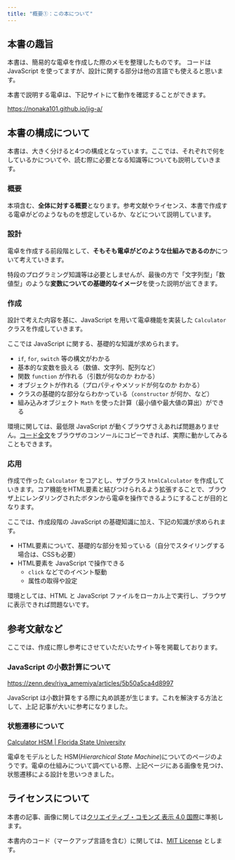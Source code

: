 ```yaml
---
title: "概要①：この本について"
---
```


## 本書の趣旨

本書は、簡易的な電卓を作成した際のメモを整理したものです。
コードは JavaScript を使ってますが、設計に関する部分は他の言語でも使えると思います。

本書で説明する電卓は、下記サイトにて動作を確認することができます。

https://nonaka101.github.io/jig-a/

## 本書の構成について

本書は、大きく分けると4つの構成となっています。ここでは、それぞれで何をしているかについてや、読む際に必要となる知識等についても説明していきます。

### 概要

本項含む、**全体に対する概要**となります。参考文献やライセンス、本書で作成する電卓がどのようなものを想定しているか、などについて説明しています。

### 設計

電卓を作成する前段階として、**そもそも電卓がどのような仕組みであるのか**について考えていきます。

特段のプログラミング知識等は必要としませんが、最後の方で「文字列型」「数値型」のような**変数についての基礎的なイメージ**を使った説明が出てきます。

### 作成

設計で考えた内容を基に、JavaScript を用いて電卓機能を実装した `Calculator` クラスを作成していきます。

ここでは JavaScript に関する、基礎的な知識が求められます。

- `if`, `for`, `switch` 等の構文がわかる
- 基本的な変数を扱える（数値、文字列、配列など）
- 関数 `function` が作れる（引数が何なのか わかる）
- オブジェクトが作れる（プロパティやメソッドが何なのか わかる）
- クラスの基礎的な部分ならわかっている（`constructor` が何か、など）
- 組み込みオブジェクト `Math` を使った計算（最小値や最大値の算出）ができる

環境に関しては、最低限 JavaScript が動くブラウザさえあれば問題ありません。[コード全文](./c9-js-code)をブラウザのコンソールにコピーできれば、実際に動かしてみることもできます。

### 応用

作成で作った `Calculator` をコアとし、サブクラス `htmlCalculator` を作成していきます。コア機能をHTML要素と結びつけられるよう拡張することで、ブラウザ上にレンダリングされたボタンから電卓を操作できるようにすることが目的となります。

ここでは、作成段階の JavaScript の基礎知識に加え、下記の知識が求められます。

- HTML要素について、基礎的な部分を知っている（自分でスタイリングする場合は、CSSも必要）
- HTML要素を JavaScript で操作できる
  - `click` などでのイベント駆動
  - 属性の取得や設定

環境としては、HTML と JavaScript ファイルをローカル上で実行し、ブラウザに表示できれば問題ないです。

## 参考文献など

ここでは、作成に際し参考にさせていただいたサイト等を掲載しております。

### JavaScript の小数計算について

https://zenn.dev/riya_amemiya/articles/5b50a5ca4d8997

JavaScript は小数計算をする際に丸め誤差が生じます。これを解決する方法として、上記 記事が大いに参考になりました。

### 状態遷移について

[Calculator HSM | Florida State University](https://www.cs.fsu.edu/~lacher/courses/COP4380/lectures/QP1/slide08.html)

電卓をモデルとした HSM(*Hierarchical State Machine*)についてのページのようです。電卓の仕組みについて調べている際、上記ページにある画像を見つけ、状態遷移による設計を思いつきました。

## ライセンスについて

本書の記事、画像に関しては[クリエイティブ・コモンズ 表示 4.0 国際](https://creativecommons.org/licenses/by/4.0/deed.ja)に準拠します。

本書内のコード（マークアップ言語を含む）に関しては、[MIT License](https://opensource.org/license/mit) とします。
